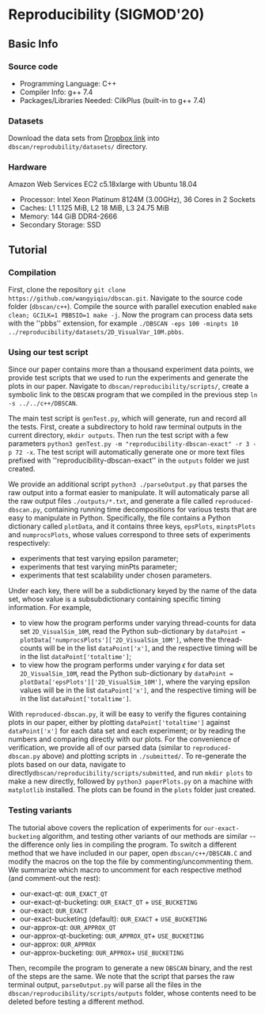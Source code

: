 # Reproducibility (SIGMOD'20)
## Basic Info
### Source code
* Programming Language: C++
* Compiler Info: g++ 7.4
* Packages/Libraries Needed: CilkPlus (built-in to g++ 7.4)
### Datasets
Download the data sets from [Dropbox link](https://www.dropbox.com/sh/ehhv9thpuvb36jq/AADQowvv9FfQ8ZYdAPL9qJs1a?dl=0) into ``dbscan/reprodubility/datasets/`` directory.
### Hardware
Amazon Web Services EC2 c5.18xlarge with Ubuntu 18.04
* Processor: Intel Xeon Platinum 8124M (3.00GHz), 36 Cores in 2 Sockets
* Caches: L1 1.125 MiB, L2 18 MiB, L3 24.75 MiB
* Memory: 144 GiB DDR4-2666
* Secondary Storage: SSD

## Tutorial
### Compilation
First, clone the repository ``git clone https://github.com/wangyiqiu/dbscan.git``. Navigate to the source code folder (``dbscan/c++``). Compile the source with parallel execution enabled ``make clean; GCILK=1 PBBSIO=1 make -j``. Now the program can process data sets with the ''pbbs'' extension, for example ``./DBSCAN -eps 100 -minpts 10 ../reproducibility/datasets/2D_VisualVar_10M.pbbs``.

### Using our test script
Since our paper contains more than a thousand experiment data points, we provide test scripts that we used to run the experiments and generate the plots in our paper. Navigate to ``dbscan/reproducibility/scripts/``, create a symbolic link to the ``DBSCAN`` program that we compiled in the previous step ``ln -s ../../c++/DBSCAN``.

The main test script is ``genTest.py``, which will generate, run and record all the tests. First, create a subdirectory to hold raw terminal outputs in the current directory, ``mkdir outputs``. Then run the test script with a few parameters ``python3 genTest.py -m "reproducibility-dbscan-exact" -r 3 -p 72 -x``. The test script will automatically generate one or more text files prefixed with ''reproducibility-dbscan-exact'' in the ``outputs`` folder we just created.

We provide an additional script ``python3 ./parseOutput.py`` that parses the raw output into a format easier to manipulate. It will automaticaly parse all the raw output files ``./outputs/*.txt``, and generate a file called ``reproduced-dbscan.py``, containing running time decompositions for various tests that are easy to manipulate in Python. Specifically, the file contains a Python dictionary called ``plotData``, and it contains three keys, ``epsPlots``, ``minptsPlots`` and ``numprocsPlots``, whose values correspond to three sets of experiments respectively:
* experiments that test varying epsilon parameter;
* experiments that test varying minPts parameter;
* experiments that test scalability under chosen parameters.

Under each key, there will be a subdictionary keyed by the name of the data set, whose value is a subsubdictionary containing specific timing information. For example,
* to view how the program performs under varying thread-counts for data set ``2D_VisualSim_10M``, read the Python sub-dictionary by ``dataPoint = plotData['numprocsPlots']['2D_VisualSim_10M']``, where the thread-counts will be in the list ``dataPoint['x']``, and the respective timing will be in the list ``dataPoint['totaltime']``;
* to view how the program performs under varying $\epsilon$ for data set ``2D_VisualSim_10M``, read the Python sub-dictionary by ``dataPoint = plotData['epsPlots']['2D_VisualSim_10M']``, where the varying epsilon values will be in the list ``dataPoint['x']``, and the respective timing will be in the list ``dataPoint['totaltime']``.

With ``reproduced-dbscan.py``, it will be easy to verify the figures containing plots in our paper, either by plotting ``dataPoint['totaltime']`` against ``dataPoint['x']`` for each data set and each experiment; or by reading the numbers and comparing directly with our plots. For the convenience of verification, we provide all of our parsed data (similar to ``reproduced-dbscan.py`` above) and plotting scripts in ``./submitted/``. To re-generate the plots based on our data, navigate to directly``dbscan/reproducibility/scripts/submitted``, and run ``mkdir plots`` to make a new directly, followed by ``python3 paperPlots.py`` on a machine with ``matplotlib`` installed. The plots can be found in the ``plots`` folder just created.

### Testing variants

The tutorial above covers the replication of experiments for ``our-exact-bucketing`` algorithm, and testing other variants of our methods are similar -- the difference only lies in compiling the program. To switch a different method that we have included in our paper, open ``dbscan/c++/DBSCAN.C`` and modify the macros on the top the file by commenting/uncommenting them. We summarize which macro to uncomment for each respective method (and comment-out the rest):
* our-exact-qt: ``OUR_EXACT_QT``
* our-exact-qt-bucketing: ``OUR_EXACT_QT`` + ``USE_BUCKETING``
* our-exact: ``OUR_EXACT``
* our-exact-bucketing (default): ``OUR_EXACT`` + ``USE_BUCKETING``
* our-approx-qt: ``OUR_APPROX_QT``
* our-approx-qt-bucketing: ``OUR_APPROX_QT``+ ``USE_BUCKETING``
* our-approx: ``OUR_APPROX``
* our-approx-bucketing: ``OUR_APPROX``+ ``USE_BUCKETING``

Then, recompile the program to generate a new ``DBSCAN`` binary, and the rest of the steps are the same. We note that the script that parses the raw terminal output, ``parseOutput.py`` will parse all the files in the ``dbscan/reproducibility/scripts/outputs`` folder, whose contents need to be deleted before testing a different method.
